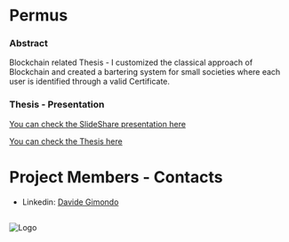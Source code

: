 # Permus

### Abstract

Blockchain related Thesis - I customized the classical approach of Blockchain and created a bartering system for small societies where each user is identified through a valid Certificate.


### Thesis - Presentation

[You can check the SlideShare presentation here](https://www.slideshare.net/DavideGimondo/presentaz-157262298)

[You can check the Thesis here](https://github.com/davegimo/philosophers/blob/master/Relation_philosophers.pdf)

# Project Members - Contacts
+ Linkedin: [Davide Gimondo](https://www.linkedin.com/in/davegimo/)  


 ##
 ![Logo](https://github.com/davegimo/RemoteControlService/blob/master/photos/Sapienza_Universit___di_Roma-logo-C9225434E8-seeklogo.com%20(1).png "Sapienza")

